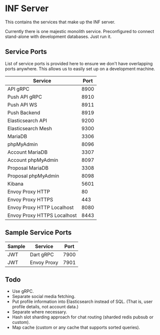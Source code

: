 # INF Server

This contains the services that make up the INF server.

Currently there is one majestic monolith service. Preconfigured to connect stand-alone with development databases. Just run it.

## Service Ports

List of service ports is provided here to ensure we don't have overlapping ports anywhere. This allows us to easily set up on a development machine.

| Service | Port |
| --- | --- |
| API gRPC | 8900 |
| Push API gRPC | 8910 |
| Push API WS | 8911 |
| Push Backend | 8919 |
| Elasticsearch API | 9200 |
| Elasticsearch Mesh | 9300 |
| MariaDB | 3306 |
| phpMyAdmin | 8096 |
| Account MariaDB | 3307 |
| Account phpMyAdmin | 8097 |
| Proposal MariaDB | 3308 |
| Proposal phpMyAdmin | 8098 |
| Kibana | 5601 |
| Envoy Proxy HTTP | 80 |
| Envoy Proxy HTTPS | 443 |
| Envoy Proxy HTTP Localhost | 8080 |
| Envoy Proxy HTTPS Localhost | 8443 |

## Sample Service Ports

| Sample | Service | Port |
| --- | --- | --- |
| JWT | Dart gRPC | 7900 |
| JWT | Envoy Proxy | 7901 |

## Todo

- Use gRPC.
- Separate social media fetching.
- Put profile information into Elasticsearch instead of SQL. (That is, user profile details, not account data.)
- Separate where necessary.
- Hash slot sharding approach for chat routing (sharded redis pubsub or custom).
- Map cache (custom or any cache that supports sorted queries).

